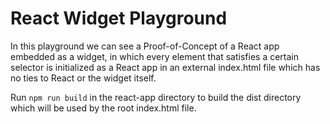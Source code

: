 # React Widget Playground

In this playground we can see a Proof-of-Concept of a React app embedded as a widget, in which every element that satisfies a certain selector is initialized as a React app in an external index.html file which has no ties to React or the widget itself.

Run `npm run build` in the react-app directory to build the dist directory which will be used by the root index.html file.
